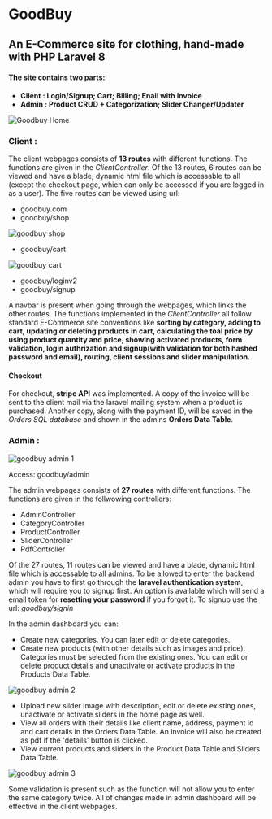 # GoodBuy

## An E-Commerce site for clothing, hand-made with PHP Laravel 8

#### The site contains two parts:
* **Client : Login/Signup; Cart; Billing; Enail with Invoice**
* **Admin :  Product CRUD + Categorization; Slider Changer/Updater**

![Goodbuy Home](https://user-images.githubusercontent.com/24864973/210167723-fd744eee-6eb9-407a-8e4d-3a1a1462c75d.png)

### Client :

The client webpages consists of **13 routes** with different functions. The functions are given in the *ClientController*. Of the 13 routes, 6 routes can be viewed and have a blade, dynamic html file which is accessable to all (except the checkout page, which can only be accessed if you are logged in as a user). The five routes can be viewed using url:
* goodbuy.com
* goodbuy/shop

![goodbuy shop](https://user-images.githubusercontent.com/24864973/210167741-911d5ce0-7922-4ec4-af27-49ce3ab11056.png)

* goodbuy/cart

![goodbuy cart](https://user-images.githubusercontent.com/24864973/210167750-eb48a4b0-c211-433d-8174-7adaf6038eeb.png)

* goodbuy/loginv2
* goodbuy/signup


A navbar is present when going through the webpages, which links the other routes. The functions implemented in the *ClientController* all follow standard E-Commerce site conventions like **sorting by category, adding to cart, updating or deleting products in cart, calculating the toal price by using product quantity and price,  showing activated products, form validation, login authrization and signup(with validation for both hashed password and email), routing, client sessions and slider manipulation.**

#### Checkout
For checkout, **stripe API** was implemented. A copy of the invoice will be sent to the client mail via the laravel mailing system when a product is purchased. Another copy, along with the payment ID, will be saved in the *Orders SQL database* and shown in the admins **Orders Data Table**.

### Admin :
![goodbuy admin 1](https://user-images.githubusercontent.com/24864973/210167712-850fbeec-ce78-44e2-a0a7-d40664458cf1.png)

Access: goodbuy/admin

The admin webpages consists of **27 routes** with different functions. The functions are given in the follwowing controllers:
* AdminController
* CategoryController
* ProductController
* SliderController
* PdfController

Of the 27 routes, 11 routes can be viewed and have a blade, dynamic html file which is accessable to all admins.
To be allowed to enter the backend admin you have to first go through the **laravel authentication system**, which will require you to signup first. An option is available which will send a email token for **resetting your password** if you forgot it. To signup use the url:
*goodbuy/signin*

In the admin dashboard you can:
* Create new categories. You can later edit or delete categories.
* Create new products (with other details such as images and price). Categories must be selected from the existing ones. You can edit or delete product details and  unactivate or activate products in the Products Data Table.

![goodbuy admin 2](https://user-images.githubusercontent.com/24864973/210167765-a4bfd97b-36bc-49dd-8019-f1c9e25f9ca7.png)

* Upload new slider image with description, edit or delete existing ones, unactivate or activate sliders in the home page as well.  
* View all orders with their details like client name, address, payment id and cart details in the Orders Data Table. An invoice will also be created as pdf if the  'details' button is clicked. 
* View current products and sliders in the Product Data Table and Sliders Data Table.

![goodbuy admin 3](https://user-images.githubusercontent.com/24864973/210167761-2b3137cd-ba2b-49fb-bc33-77d46eb6eb55.png)


Some validation is present such as the function will not allow you to enter the same category twice. All of changes made in admin dashboard will be effective in the client webpages. 

